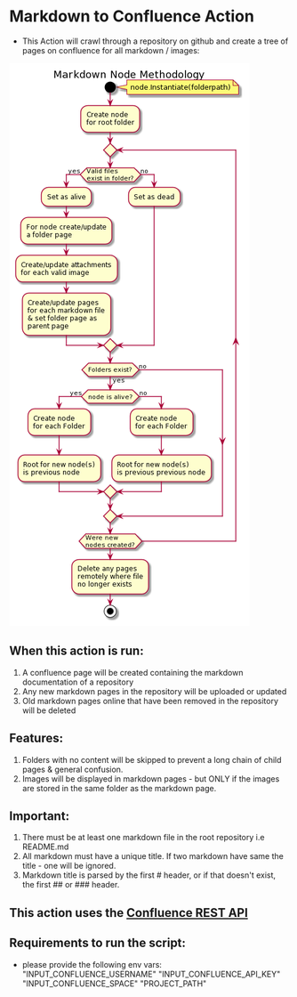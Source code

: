 # Markdown to Confluence Action

- This Action will crawl through a repository on github and create a tree of pages on confluence for all markdown / images:

![Diagram of action methodology](node.png)

## When this action is run:

1) A confluence page will be created containing the markdown documentation of a repository
2) Any new markdown pages in the repository will be uploaded or updated
3) Old markdown pages online that have been removed in the repository will be deleted

## Features:

1) Folders with no content will be skipped to prevent a long chain of child pages & general confusion.
2) Images will be displayed in markdown pages - but ONLY if the images are stored in the same folder as the markdown page.

## Important:

1) There must be at least one markdown file in the root repository i.e README.md
2) All markdown must have a unique title. If two markdown have same the title - one will be ignored.
3) Markdown title is parsed by the first # header, or if that doesn't exist, the first ## or ### header.

## This action uses the [Confluence REST API](https://developer.atlassian.com/cloud/confluence/rest/intro/)

## Requirements to run the script:
 - please provide the following env vars:
    "INPUT_CONFLUENCE_USERNAME"
    "INPUT_CONFLUENCE_API_KEY"
    "INPUT_CONFLUENCE_SPACE"
    "PROJECT_PATH"
   

